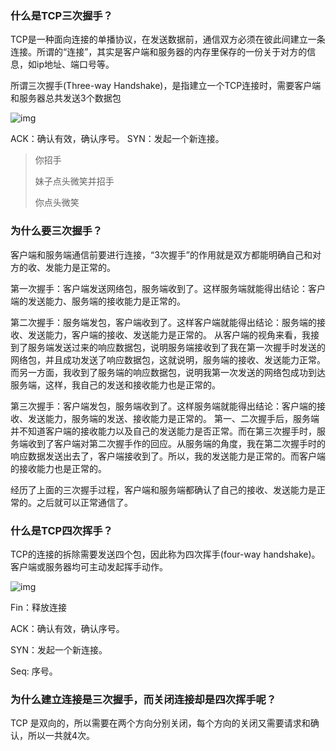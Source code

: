 ###  什么是TCP三次握手？

TCP是一种面向连接的单播协议，在发送数据前，通信双方必须在彼此间建立一条连接。所谓的“连接”，其实是客户端和服务器的内存里保存的一份关于对方的信息，如ip地址、端口号等。

所谓三次握手(Three-way Handshake)，是指建立一个TCP连接时，需要客户端和服务器总共发送3个数据包

![img](https://tva1.sinaimg.cn/large/00831rSTly1gcxdw1ieruj30u00vfmza.jpg)

ACK：确认有效，确认序号。 SYN：发起一个新连接。

> 你招手
>
> 妹子点头微笑并招手
>
> 你点头微笑

### 为什么要三次握手？

客户端和服务端通信前要进行连接，“3次握手”的作用就是双方都能明确自己和对方的收、发能力是正常的。

第一次握手：客户端发送网络包，服务端收到了。这样服务端就能得出结论：客户端的发送能力、服务端的接收能力是正常的。

第二次握手：服务端发包，客户端收到了。这样客户端就能得出结论：服务端的接收、发送能力，客户端的接收、发送能力是正常的。 从客户端的视角来看，我接到了服务端发送过来的响应数据包，说明服务端接收到了我在第一次握手时发送的网络包，并且成功发送了响应数据包，这就说明，服务端的接收、发送能力正常。而另一方面，我收到了服务端的响应数据包，说明我第一次发送的网络包成功到达服务端，这样，我自己的发送和接收能力也是正常的。

第三次握手：客户端发包，服务端收到了。这样服务端就能得出结论：客户端的接收、发送能力，服务端的发送、接收能力是正常的。 第一、二次握手后，服务端并不知道客户端的接收能力以及自己的发送能力是否正常。而在第三次握手时，服务端收到了客户端对第二次握手作的回应。从服务端的角度，我在第二次握手时的响应数据发送出去了，客户端接收到了。所以，我的发送能力是正常的。而客户端的接收能力也是正常的。

经历了上面的三次握手过程，客户端和服务端都确认了自己的接收、发送能力是正常的。之后就可以正常通信了。

### 什么是TCP四次挥手？

TCP的连接的拆除需要发送四个包，因此称为四次挥手(four-way handshake)。客户端或服务器均可主动发起挥手动作。

![img](https://tva1.sinaimg.cn/large/00831rSTly1gcxe17p0koj30ve0lcdix.jpg)

Fin：释放连接

ACK：确认有效，确认序号。

SYN：发起一个新连接。

Seq: 序号。

### 为什么建立连接是三次握手，而关闭连接却是四次挥手呢？

TCP 是双向的，所以需要在两个方向分别关闭，每个方向的关闭又需要请求和确认，所以一共就4次。